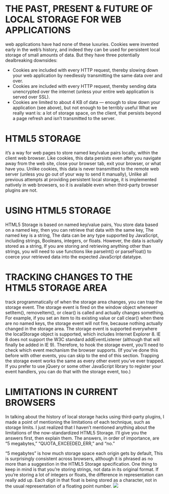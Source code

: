 # THE PAST, PRESENT & FUTURE OF LOCAL STORAGE FOR WEB APPLICATIONS
web applications have had none of these luxuries. Cookies were invented early in the web’s history, and indeed they can be used for persistent local storage of small amounts of data. But they have three potentially dealbreaking downsides:

* Cookies are included with every HTTP request, thereby slowing down your web application by needlessly transmitting the same data over and over.
* Cookies are included with every HTTP request, thereby sending data unencrypted over the internet (unless your entire web application is served over SSL).
* Cookies are limited to about 4 KB of data — enough to slow down your application (see above), but not enough to be terribly useful
What we really want is:
a lot of storage space, on the client, that persists beyond a page refresh and isn’t transmitted to the server.

# HTML5 STORAGE
it’s a way for web pages to store named key/value pairs locally, within the client web browser. Like cookies, this data persists even after you navigate away from the web site, close your browser tab, exit your browser, or what have you.
Unlike cookies, this data is never transmitted to the remote web server (unless you go out of your way to send it manually), Unlike all previous attempts at providing persistent local storage, it is implemented natively in web browsers, so it is available even when third-party browser plugins are not.

# USING HTML5 STORAGE
HTML5 Storage is based on named key/value pairs, You store data based on a named key, then you can retrieve that data with the same key, The named key is a string, The data can be any type supported by JavaScript, including strings, Booleans, integers, or floats.
However, the data is actually stored as a string, If you are storing and retrieving anything other than strings, you will need to use functions like parseInt() or parseFloat() to coerce your retrieved data into the expected JavaScript datatype.

# TRACKING CHANGES TO THE HTML5 STORAGE AREA
track programmatically of when the storage area changes, you can trap the storage event.
 The storage event is fired on the window object whenever setItem(), removeItem(), or clear() is called and actually changes something. For example, if you set an item to its existing value or call clear() when there are no named keys, the storage event will not fire, because nothing actually changed in the storage area.
The storage event is supported everywhere the localStorage object is supported, which includes Internet Explorer 8. IE 8 does not support the W3C standard addEventListener (although that will finally be added in IE 9). Therefore, to hook the storage event, you’ll need to check which event mechanism the browser supports. (If you’ve done this before with other events, you can skip to the end of this section. Trapping the storage event works the same as every other event you’ve ever trapped. If you prefer to use jQuery or some other JavaScript library to register your event handlers, you can do that with the storage event, too.)

# LIMITATIONS IN CURRENT BROWSERS
In talking about the history of local storage hacks using third-party plugins, I made a point of mentioning the limitations of each technique, such as storage limits. I just realized that I haven’t mentioned anything about the limitations of the now-standardized HTML5 Storage. I’ll give you the answers first, then explain them. The answers, in order of importance, are “5 megabytes,” “QUOTA_EXCEEDED_ERR,” and “no.”

“5 megabytes” is how much storage space each origin gets by default, This is surprisingly consistent across browsers, although it is phrased as no more than a suggestion in the HTML5 Storage specification. One thing to keep in mind is that you’re storing strings, not data in its original format. If you’re storing a lot of integers or floats, the difference in representation can really add up. Each digit in that float is being stored as a character, not in the usual representation of a floating point number.
![](https://pbs.twimg.com/media/EYvP6meWsAIvhNq.jpg)